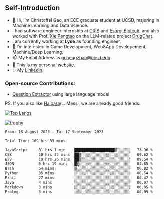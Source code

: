 ## Self-Introduction
- 👋 Hi, I’m Christoffel Gao, an ECE graduate student at UCSD, majoring in Machine Learning and Data Science.
- I had software engineer internship at [CRIB](https://www.linkedin.com/company/trycrib/) and [Esurgi Biotech](https://myesurgi.com/), and also worked with Prof. [Xie Pengtao](https://pengtaoxie.github.io/) on the LLM-related project [DrugChat](https://github.com/UCSD-AI4H/drugchat).
- I am currently working at **Lyde** as founding engineer.
- 👀 I’m interested in Game Development, Web&App Developement, Machine/Deep Learning.
- 📫 My Email Address is gchengzhan@ucsd.edu
- 🌱 This is my personal [website](https://gaochengzhan.github.io/).
- ✨ My [Linkedin](https://www.linkedin.com/in/chengzhan-christoffel-gao/).

### Open-source Contributions:
- [Question Extractor](https://github.com/nestordemeure/question_extractor) using large language model

PS. If you also like [Haibara](https://www.detectiveconanworld.com/wiki/Ai_Haibara)/L. Messi, we are already good friends.

[![Top Langs](https://github-readme-stats.vercel.app/api/top-langs/?username=gaochengzhan&layout=compact&exclude_repo=CNN-based-Image-Recognition-for-AsianGiant-Hornets,Machine-Learning-and-Data-Computing-Tongji,NLP-on-Blogs-during-COVID-19-Pandemic,CSE258-Web-Mining-and-Recommder-System,Stock-Prediction-using-LSTM-Model)](https://github.com/anuraghazra/github-readme-stats)

[![trophy](https://github-profile-trophy.vercel.app/?username=gaochengzhan&theme=flat&row=1&margin-w=12)](https://github.com/ryo-ma/github-profile-trophy)

<!--START_SECTION:waka-->

```txt
From: 18 August 2023 - To: 17 September 2023

Total Time: 109 hrs 33 mins

JavaScript     81 hrs 1 min    ██████████████████▒░░░░░░   73.96 %
CSS            10 hrs 32 mins  ██▒░░░░░░░░░░░░░░░░░░░░░░   09.62 %
EJS            10 hrs 26 mins  ██▒░░░░░░░░░░░░░░░░░░░░░░   09.54 %
JSON           5 hrs 19 mins   █▒░░░░░░░░░░░░░░░░░░░░░░░   04.85 %
Bash           54 mins         ▒░░░░░░░░░░░░░░░░░░░░░░░░   00.82 %
Python         35 mins         ░░░░░░░░░░░░░░░░░░░░░░░░░   00.54 %
Ezhil          27 mins         ░░░░░░░░░░░░░░░░░░░░░░░░░   00.42 %
Java           4 mins          ░░░░░░░░░░░░░░░░░░░░░░░░░   00.07 %
Markdown       3 mins          ░░░░░░░░░░░░░░░░░░░░░░░░░   00.05 %
Prolog         3 mins          ░░░░░░░░░░░░░░░░░░░░░░░░░   00.05 %
```

<!--END_SECTION:waka-->

<!---
gaochengzhan/gaochengzhan is a ✨ special ✨ repository because its `README.md` (this file) appears on your GitHub profile.
You can click the Preview link to take a look at your changes.
--->
